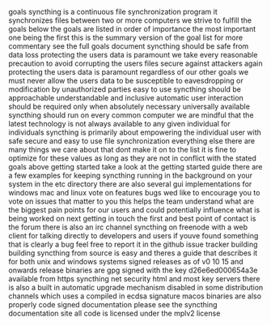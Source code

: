goals syncthing is a continuous file synchronization program it synchronizes files between two or more computers we strive to fulfill the goals below the goals are listed in order of importance the most important one being the first this is the summary version of the goal list for more commentary see the full goals document syncthing should be safe from data loss protecting the users data is paramount we take every reasonable precaution to avoid corrupting the users files secure against attackers again protecting the users data is paramount regardless of our other goals we must never allow the users data to be susceptible to eavesdropping or modification by unauthorized parties easy to use syncthing should be approachable understandable and inclusive automatic user interaction should be required only when absolutely necessary universally available syncthing should run on every common computer we are mindful that the latest technology is not always available to any given individual for individuals syncthing is primarily about empowering the individual user with safe secure and easy to use file synchronization everything else there are many things we care about that dont make it on to the list it is fine to optimize for these values as long as they are not in conflict with the stated goals above getting started take a look at the getting started guide there are a few examples for keeping syncthing running in the background on your system in the etc directory there are also several gui implementations for windows mac and linux vote on features bugs wed like to encourage you to vote on issues that matter to you this helps the team understand what are the biggest pain points for our users and could potentially influence what is being worked on next getting in touch the first and best point of contact is the forum there is also an irc channel syncthing on freenode with a web client for talking directly to developers and users if youve found something that is clearly a bug feel free to report it in the github issue tracker building building syncthing from source is easy and theres a guide that describes it for both unix and windows systems signed releases as of v0 10 15 and onwards release binaries are gpg signed with the key d26e6ed000654a3e available from https syncthing net security html and most key servers there is also a built in automatic upgrade mechanism disabled in some distribution channels which uses a compiled in ecdsa signature macos binaries are also properly code signed documentation please see the syncthing documentation site all code is licensed under the mplv2 license